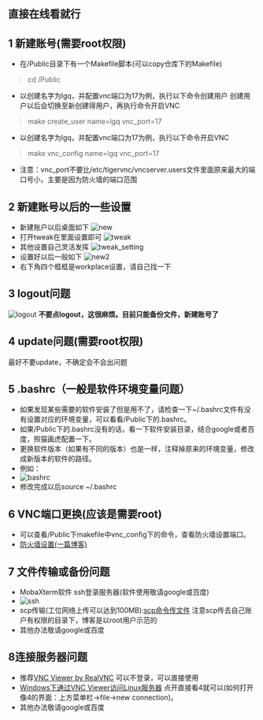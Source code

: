 ﻿## 直接在线看就行
## 1 新建账号(需要root权限) 
 - 在/Public目录下有一个Makefile脚本(可以copy仓库下的Makefile)
>cd /Public
>
 - 以创建名字为lgq，并配置vnc端口为17为例，执行以下命令创建用户 创建用户以后会切换至新创建得用户，再执行命令开启VNC
>make create_user name=lgq vnc_port=17 
>
 - 以创建名字为lgq，并配置vnc端口为17为例，执行以下命令开启VNC

>make vnc_config  name=lgq vnc_port=17
>
 - 注意：vnc_port不要比/etc/tigervnc/vncserver.users文件里面原来最大的端口号小，主要是因为防火墙的端口范围
## 2 新建账号以后的一些设置
 - 新建账户以后桌面如下
![new](./img/new.png "new")
 - 打开tweak在里面设置即可
![tweak](./img/tweak.png "tweak")
 - 其他设置自己灵活发挥
![tweak_setting](./img/tweak_setting.png "tweak_setting")
 - 设置好以后一般如下
![new2](./img/new2.png "new2")
 - 右下角四个框框是workplace设置，请自己找一下
## 3 logout问题
![logout](./img/logout.png "logout")
**不要点logout，这很麻烦。目前只能备份文件，新建账号了**
## 4 update问题(需要root权限)
最好不要update，不确定会不会出问题
## 5 .bashrc（一般是软件环境变量问题）
 - 如果发现某些需要的软件安装了但是用不了，请检查一下~/.bashrc文件有没有设置对应的环境变量，可以看看/Public下的.bashrc。
 - 如果/Public下的.bashrc没有的话，看一下软件安装目录，结合google或者百度，照猫画虎配置一下。
 - 更换软件版本（如果有不同的版本）也是一样，注释掉原来的环境变量，修改成新版本的软件的路径。
 - 例如：
- ![bashrc](./img/bashrc.png "bashrc")
 - 修改完成以后source ~/.bashrc
## 6 VNC端口更换(应该是需要root)
 -  可以查看/Public下makefile中vnc_config下的命令，查看防火墙设置端口。
 - [防火墙设置(一篇博客)](https://blog.csdn.net/qq_42055933/article/details/142604671 "")
## 7 文件传输或备份问题
 - MobaXterm软件 ssh登录服务器(软件使用敬请google或百度)
- ![ssh](./img/ssh.png "ssh")
 - scp传输(工位网络上传可以达到100MB):[scp命令传文件](https://blog.csdn.net/a545812327/article/details/111313810)
注意scp传去自己账户有权限的目录下，博客是以root用户示范的
- 其他办法敬请google或百度
## 8连接服务器问题
- 推荐[VNC Viewer by RealVNC](https://www.realvnc.com/en/connect/download/viewer/?lai_vid=99JdlQ1wyirn&lai_sr=10-14&lai_sl=l)
可以不登录，可以直接使用
- [Windows下通过VNC Viewer访问Linux服务器](https://blog.csdn.net/shao_yc/article/details/103300402)
点开直接看4就可以(如何打开像4的界面：上方菜单栏->file->new connection)。
 - 其他办法敬请google或百度
